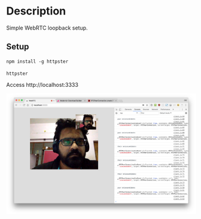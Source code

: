 # Description

Simple WebRTC loopback setup.

## Setup

    npm install -g httpster

    httpster


Access http://localhost:3333

![Screenshot](screenshot.png?raw=true)
